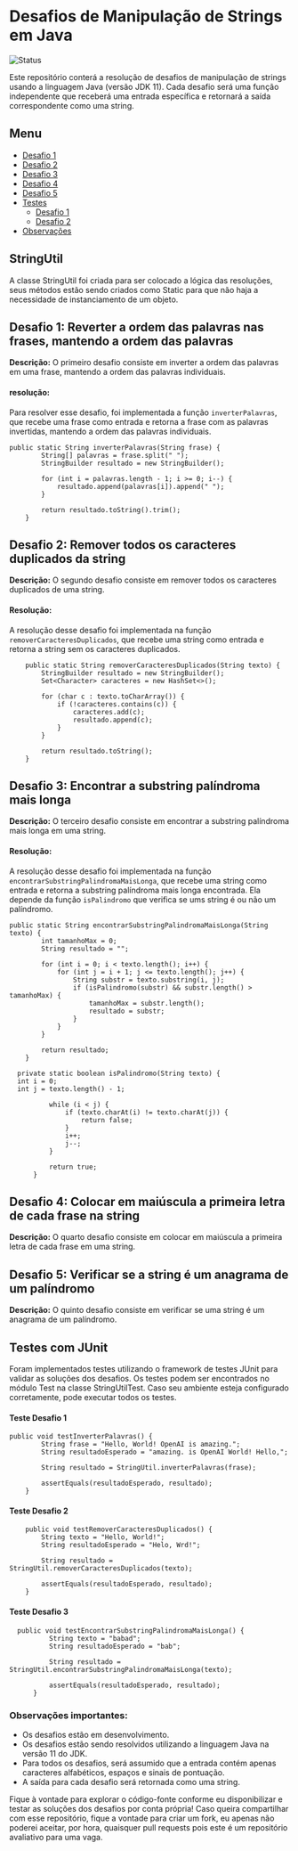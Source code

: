 # Desafios de Manipulação de Strings em Java

![Status](https://img.shields.io/badge/Status-Em%20desenvolvimento-yellow)

Este repositório conterá a resolução de desafios de manipulação de strings usando a linguagem Java (versão JDK 11). Cada desafio será uma função independente que receberá uma entrada específica e retornará a saída correspondente como uma string.

## Menu

- [Desafio 1](#desafio-1-reverter-a-ordem-das-palavras-nas-frases-mantendo-a-ordem-das-palavras)
- [Desafio 2](#desafio-2-remover-todos-os-caracteres-duplicados-da-string)
- [Desafio 3](#desafio-3-encontrar-a-substring-palíndroma-mais-longa)
- [Desafio 4](#desafio-4-colocar-em-maiúscula-a-primeira-letra-de-cada-frase-na-string)
- [Desafio 5](#desafio-5-verificar-se-a-string-é-um-anagrama-de-um-palíndromo)
- [Testes](#Testes-com-JUnit)
  - [Desafio 1](#Teste-Desafio-1)
  - [Desafio 2](#Teste-Desafio-2)
- [Observações](#Observações-importantes)


## StringUtil
A classe StringUtil foi criada para ser colocado a lógica das resoluções, seus métodos estão sendo criados como Static para que não haja a necessidade de instanciamento de um objeto.

## Desafio 1: Reverter a ordem das palavras nas frases, mantendo a ordem das palavras

**Descrição:**
O primeiro desafio consiste em inverter a ordem das palavras em uma frase, mantendo a ordem das palavras individuais.

#### resolução:

Para resolver esse desafio, foi implementada a função `inverterPalavras`, que recebe uma frase como entrada e retorna a frase com as palavras invertidas, mantendo a ordem das palavras individuais.

``` 
public static String inverterPalavras(String frase) {
        String[] palavras = frase.split(" ");
        StringBuilder resultado = new StringBuilder();

        for (int i = palavras.length - 1; i >= 0; i--) {
            resultado.append(palavras[i]).append(" ");
        }
        
        return resultado.toString().trim();
    }
```

## Desafio 2: Remover todos os caracteres duplicados da string

**Descrição:**
O segundo desafio consiste em remover todos os caracteres duplicados de uma string.

#### Resolução:

A resolução desse desafio foi implementada na função `removerCaracteresDuplicados`, que recebe uma string como entrada e retorna a string sem os caracteres duplicados.
```
    public static String removerCaracteresDuplicados(String texto) {
        StringBuilder resultado = new StringBuilder();
        Set<Character> caracteres = new HashSet<>();

        for (char c : texto.toCharArray()) {
            if (!caracteres.contains(c)) {
                caracteres.add(c);
                resultado.append(c);
            }
        }

        return resultado.toString();
    }
```

## Desafio 3: Encontrar a substring palíndroma mais longa

**Descrição:**
O terceiro desafio consiste em encontrar a substring palíndroma mais longa em uma string.

#### Resolução:

A resolução desse desafio foi implementada na função `encontrarSubstringPalindromaMaisLonga`, que recebe uma string como entrada e retorna a substring palíndroma mais longa encontrada. Ela depende da função `isPalindromo` que verifica se ums string é ou não um palíndromo.
```
public static String encontrarSubstringPalindromaMaisLonga(String texto) {
        int tamanhoMax = 0;
        String resultado = "";

        for (int i = 0; i < texto.length(); i++) {
            for (int j = i + 1; j <= texto.length(); j++) {
                String substr = texto.substring(i, j);
                if (isPalindromo(substr) && substr.length() > tamanhoMax) {
                    tamanhoMax = substr.length();
                    resultado = substr;
                }
            }
        }

        return resultado;
    }
```    
```
  private static boolean isPalindromo(String texto) {
  int i = 0;
  int j = texto.length() - 1;
  
          while (i < j) {
              if (texto.charAt(i) != texto.charAt(j)) {
                  return false;
              }
              i++;
              j--;
          }
  
          return true;
      }
```


## Desafio 4: Colocar em maiúscula a primeira letra de cada frase na string

**Descrição:**
O quarto desafio consiste em colocar em maiúscula a primeira letra de cada frase em uma string.

## Desafio 5: Verificar se a string é um anagrama de um palíndromo

**Descrição:**
O quinto desafio consiste em verificar se uma string é um anagrama de um palíndromo.

## Testes com JUnit

Foram implementados testes utilizando o framework de testes JUnit para validar as soluções dos desafios. Os testes podem ser encontrados no módulo Test na classe StringUtilTest. Caso seu ambiente esteja configurado corretamente, pode executar todos os testes.

#### Teste Desafio 1
```
public void testInverterPalavras() {
        String frase = "Hello, World! OpenAI is amazing.";
        String resultadoEsperado = "amazing. is OpenAI World! Hello,";

        String resultado = StringUtil.inverterPalavras(frase);

        assertEquals(resultadoEsperado, resultado);
    }
```

#### Teste Desafio 2
```
    public void testRemoverCaracteresDuplicados() {
        String texto = "Hello, World!";
        String resultadoEsperado = "Helo, Wrd!";

        String resultado = StringUtil.removerCaracteresDuplicados(texto);

        assertEquals(resultadoEsperado, resultado);
    }
```

#### Teste Desafio 3
```
  public void testEncontrarSubstringPalindromaMaisLonga() {
          String texto = "babad";
          String resultadoEsperado = "bab";
  
          String resultado = StringUtil.encontrarSubstringPalindromaMaisLonga(texto);
  
          assertEquals(resultadoEsperado, resultado);
      }
```

### Observações importantes:

- Os desafios estão em desenvolvimento.
- Os desafios estão sendo resolvidos utilizando a linguagem Java na versão 11 do JDK.
- Para todos os desafios, será assumido que a entrada contém apenas caracteres alfabéticos, espaços e sinais de pontuação.
- A saída para cada desafio será retornada como uma string.

Fique à vontade para explorar o código-fonte conforme eu disponibilizar e testar as soluções dos desafios por conta própria! Caso queira compartilhar com esse repositório, fique a vontade para criar um fork, eu apenas não poderei aceitar, por hora, quaisquer pull requests pois este é um repositório avaliativo para uma vaga.
